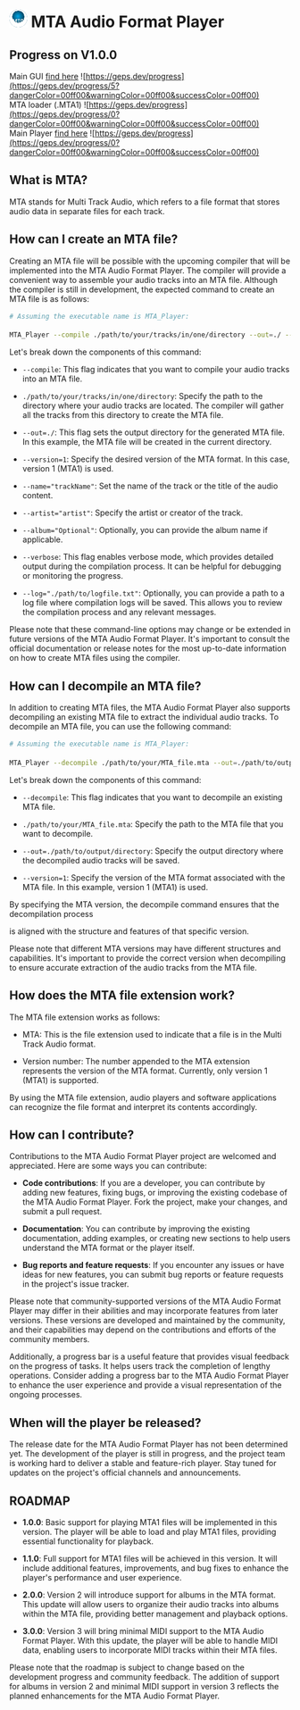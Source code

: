 # ![MTA Icon](MTA_Icon.png) MTA Audio Format Player

## Progress on V1.0.0
Main GUI [find here](https://github.com/spyspy69/MTA-Audio-Player/blob/master/src/main.cpp) ![https://geps.dev/progress](https://geps.dev/progress/5?dangerColor=00ff00&warningColor=00ff00&successColor=00ff00)
<br>
MTA loader (.MTA1) ![https://geps.dev/progress](https://geps.dev/progress/0?dangerColor=00ff00&warningColor=00ff00&successColor=00ff00)
<br>
Main Player [find here](https://github.com/spyspy69/MTA-Audio-Player/blob/master/src/player.cpp) ![https://geps.dev/progress](https://geps.dev/progress/0?dangerColor=00ff00&warningColor=00ff00&successColor=00ff00)

## What is MTA?

MTA stands for Multi Track Audio, which refers to a file format that stores audio data in separate files for each track.

## How can I create an MTA file?

Creating an MTA file will be possible with the upcoming compiler that will be implemented into the MTA Audio Format Player. The compiler will provide a convenient way to assemble your audio tracks into an MTA file. Although the compiler is still in development, the expected command to create an MTA file is as follows:

```bash
# Assuming the executable name is MTA_Player:

MTA_Player --compile ./path/to/your/tracks/in/one/directory --out=./ --version=1 --name="trackName" --artist="artist" --album="Optional" --verbose --log="./path/to/logfile.txt"
```

Let's break down the components of this command:

- `--compile`: This flag indicates that you want to compile your audio tracks into an MTA file.

- `./path/to/your/tracks/in/one/directory`: Specify the path to the directory where your audio tracks are located. The compiler will gather all the tracks from this directory to create the MTA file.

- `--out=./`: This flag sets the output directory for the generated MTA file. In this example, the MTA file will be created in the current directory.

- `--version=1`: Specify the desired version of the MTA format. In this case, version 1 (MTA1) is used.

- `--name="trackName"`: Set the name of the track or the title of the audio content.

- `--artist="artist"`: Specify the artist or creator of the track.

- `--album="Optional"`: Optionally, you can provide the album name if applicable.

- `--verbose`: This flag enables verbose mode, which provides detailed output during the compilation process. It can be helpful for debugging or monitoring the progress.

- `--log="./path/to/logfile.txt"`: Optionally, you can provide a path to a log file where compilation logs will be saved. This allows you to review the compilation process and any relevant messages.

Please note that these command-line options may change or be extended in future versions of the MTA Audio Format Player. It's important to consult the official documentation or release notes for the most up-to-date information on how to create MTA files using the compiler.

## How can I decompile an MTA file?

In addition to creating MTA files, the MTA Audio Format Player also supports decompiling an existing MTA file to extract the individual audio tracks. To decompile an MTA file, you can use the following command:

```bash
# Assuming the executable name is MTA_Player:

MTA_Player --decompile ./path/to/your/MTA_file.mta --out=./path/to/output/directory --version=1
```

Let's break down the components of this command:

- `--decompile`: This flag indicates that you want to decompile an existing MTA file.

- `./path/to/your/MTA_file.mta`: Specify the path to the MTA file that you want to decompile.

- `--out=./path/to/output/directory`: Specify the output directory where the decompiled audio tracks will be saved.

- `--version=1`: Specify the version of the MTA format associated with the MTA file. In this example, version 1 (MTA1) is used.

By specifying the MTA version, the decompile command ensures that the decompilation process

 is aligned with the structure and features of that specific version.

Please note that different MTA versions may have different structures and capabilities. It's important to provide the correct version when decompiling to ensure accurate extraction of the audio tracks from the MTA file.

## How does the MTA file extension work?

The MTA file extension works as follows:

- MTA: This is the file extension used to indicate that a file is in the Multi Track Audio format.

- Version number: The number appended to the MTA extension represents the version of the MTA format. Currently, only version 1 (MTA1) is supported.

By using the MTA file extension, audio players and software applications can recognize the file format and interpret its contents accordingly.

## How can I contribute?

Contributions to the MTA Audio Format Player project are welcomed and appreciated. Here are some ways you can contribute:

- **Code contributions**: If you are a developer, you can contribute by adding new features, fixing bugs, or improving the existing codebase of the MTA Audio Format Player. Fork the project, make your changes, and submit a pull request.

- **Documentation**: You can contribute by improving the existing documentation, adding examples, or creating new sections to help users understand the MTA format or the player itself.

- **Bug reports and feature requests**: If you encounter any issues or have ideas for new features, you can submit bug reports or feature requests in the project's issue tracker.

Please note that community-supported versions of the MTA Audio Format Player may differ in their abilities and may incorporate features from later versions. These versions are developed and maintained by the community, and their capabilities may depend on the contributions and efforts of the community members.

Additionally, a progress bar is a useful feature that provides visual feedback on the progress of tasks. It helps users track the completion of lengthy operations. Consider adding a progress bar to the MTA Audio Format Player to enhance the user experience and provide a visual representation of the ongoing processes.

## When will the player be released?

The release date for the MTA Audio Format Player has not been determined yet. The development of the player is still in progress, and the project team is working hard to deliver a stable and feature-rich player. Stay tuned for updates on the project's official channels and announcements.

## ROADMAP

- **1.0.0**: Basic support for playing MTA1 files will be implemented in this version. The player will be able to load and play MTA1 files, providing essential functionality for playback.

- **1.1.0**: Full support for MTA1 files will be achieved in this version. It will include additional features, improvements, and bug fixes to enhance the player's performance and user experience.

- **2.0.0**: Version 2 will introduce support for albums in the MTA format. This update will allow users to organize their audio tracks into albums within the MTA file, providing better management and playback options.

- **3.0.0**: Version 3 will bring minimal MIDI support to the MTA Audio Format Player. With this update, the player will be able to handle MIDI data, enabling users to incorporate MIDI tracks within their MTA files.

Please note that the roadmap is subject to change based on the development progress and community feedback. The addition of support for albums in version 2 and minimal MIDI support in version 3 reflects the planned enhancements for the MTA Audio Format Player.
